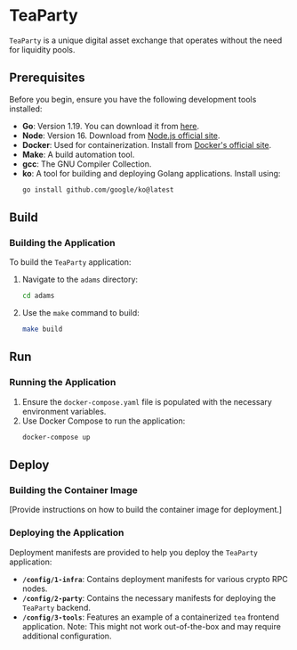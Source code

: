 
# TeaParty

`TeaParty` is a unique digital asset exchange that operates without the need for liquidity pools.

## Prerequisites

Before you begin, ensure you have the following development tools installed:

- **Go**: Version 1.19. You can download it from [here](https://golang.org/dl/).
- **Node**: Version 16. Download from [Node.js official site](https://nodejs.org/).
- **Docker**: Used for containerization. Install from [Docker's official site](https://www.docker.com/get-started).
- **Make**: A build automation tool.
- **gcc**: The GNU Compiler Collection.
- **ko**: A tool for building and deploying Golang applications. Install using:
  ```bash
  go install github.com/google/ko@latest
  ```

## Build

### Building the Application

To build the `TeaParty` application:

1. Navigate to the `adams` directory:
   ```bash
   cd adams
   ```
2. Use the `make` command to build:
   ```bash
   make build
   ```

## Run

### Running the Application

1. Ensure the `docker-compose.yaml` file is populated with the necessary environment variables.
2. Use Docker Compose to run the application:
   ```bash
   docker-compose up
   ```

## Deploy

### Building the Container Image

[Provide instructions on how to build the container image for deployment.]

### Deploying the Application

Deployment manifests are provided to help you deploy the `TeaParty` application:

- **`/config/1-infra`**: Contains deployment manifests for various crypto RPC nodes.
- **`/config/2-party`**: Contains the necessary manifests for deploying the `TeaParty` backend.
- **`/config/3-tools`**: Features an example of a containerized `tea` frontend application. Note: This might not work out-of-the-box and may require additional configuration.



